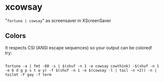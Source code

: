 # xcowsay
"<code>fortune | cowsay</code>" as screensaver in XScreenSaver

## Colors
It respects CSI (ANSI escape sequences) so your output can be colored!
try:

<code>
fortune -a | fmt -80 -s | $(shuf -n 1 -e cowsay cowthink) -$(shuf -n 1 -e b d g p s t w y) -f $(shuf -n 1 -e $(cowsay -l | tail -n +2)) -n | toilet -F gay -f term
</code>
